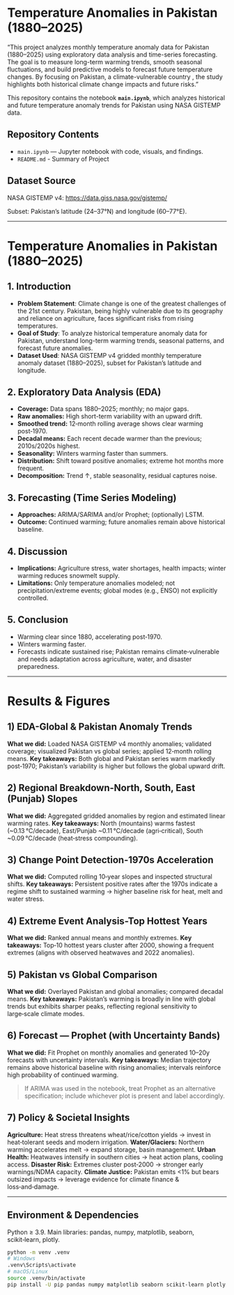 # Temperature Anomalies in Pakistan (1880–2025)

“This project analyzes monthly temperature anomaly data for Pakistan (1880–2025) using exploratory data analysis and time-series forecasting. The goal is to measure long-term warming trends, smooth seasonal fluctuations, and build predictive models to forecast future temperature changes. By focusing on Pakistan, a climate-vulnerable country , the study highlights both historical climate change impacts and future risks.”

This repository contains the notebook **`main.ipynb`**, which analyzes historical and future temperature anomaly trends for Pakistan using NASA GISTEMP data.

## Repository Contents
- `main.ipynb` — Jupyter notebook with code, visuals, and findings.
- `README.md` - Summary of Project 

## Dataset Source
NASA GISTEMP v4: https://data.giss.nasa.gov/gistemp/

Subset: Pakistan’s latitude (24–37°N) and longitude (60–77°E).

---

# Temperature Anomalies in Pakistan (1880–2025)

## 1. Introduction
- **Problem Statement**: Climate change is one of the greatest challenges of the 21st century. Pakistan, being highly vulnerable due to its geography and reliance on agriculture, faces significant risks from rising temperatures.
- **Goal of Study**: To analyze historical temperature anomaly data for Pakistan, understand long-term warming trends, seasonal patterns, and forecast future anomalies.
- **Dataset Used**: NASA GISTEMP v4 gridded monthly temperature anomaly dataset (1880–2025), subset for Pakistan’s latitude and longitude.

## 2. Exploratory Data Analysis (EDA)
- **Coverage:** Data spans 1880–2025; monthly; no major gaps.
- **Raw anomalies:** High short-term variability with an upward drift.
- **Smoothed trend:** 12‑month rolling average shows clear warming post‑1970.
- **Decadal means:** Each recent decade warmer than the previous; 2010s/2020s highest.
- **Seasonality:** Winters warming faster than summers.
- **Distribution:** Shift toward positive anomalies; extreme hot months more frequent.
- **Decomposition:** Trend ↑, stable seasonality, residual captures noise.

## 3. Forecasting (Time Series Modeling)
- **Approaches:** ARIMA/SARIMA and/or Prophet; (optionally) LSTM.
- **Outcome:** Continued warming; future anomalies remain above historical baseline.

## 4. Discussion
- **Implications:** Agriculture stress, water shortages, health impacts; winter warming reduces snowmelt supply.
- **Limitations:** Only temperature anomalies modeled; not precipitation/extreme events; global modes (e.g., ENSO) not explicitly controlled.

## 5. Conclusion
- Warming clear since 1880, accelerating post‑1970.
- Winters warming faster.
- Forecasts indicate sustained rise; Pakistan remains climate‑vulnerable and needs adaptation across agriculture, water, and disaster preparedness.

---

# Results & Figures 

## 1) EDA-Global & Pakistan Anomaly Trends
**What we did:** Loaded NASA GISTEMP v4 monthly anomalies; validated coverage; visualized Pakistan vs global series; applied 12‑month rolling means.
**Key takeaways:** Both global and Pakistan series warm markedly post‑1970; Pakistan’s variability is higher but follows the global upward drift.

## 2) Regional Breakdown-North, South, East (Punjab) Slopes
**What we did:** Aggregated gridded anomalies by region and estimated linear warming rates.
**Key takeaways:** North (mountains) warms fastest (~0.13 °C/decade), East/Punjab ~0.11 °C/decade (agri‑critical), South ~0.09 °C/decade (heat‑stress compounding).

## 3) Change Point Detection-1970s Acceleration
**What we did:** Computed rolling 10‑year slopes and inspected structural shifts.
**Key takeaways:** Persistent positive rates after the 1970s indicate a regime shift to sustained warming → higher baseline risk for heat, melt and water stress.

## 4) Extreme Event Analysis-Top Hottest Years
**What we did:** Ranked annual means and monthly extremes.
**Key takeaways:** Top‑10 hottest years cluster after 2000, showing a frequent extremes (aligns with observed heatwaves and 2022 anomalies).

## 5) Pakistan vs Global Comparison
**What we did:** Overlayed Pakistan and global anomalies; compared decadal means.
**Key takeaways:** Pakistan’s warming is broadly in line with global trends but exhibits sharper peaks, reflecting regional sensitivity to large‑scale climate modes.

## 6) Forecast — Prophet (with Uncertainty Bands)
**What we did:** Fit Prophet on monthly anomalies and generated 10–20y forecasts with uncertainty intervals.
**Key takeaways:** Median trajectory remains above historical baseline with rising anomalies; intervals reinforce high probability of continued warming.
> If ARIMA was used in the notebook, treat Prophet as an alternative specification; include whichever plot is present and label accordingly.

## 7) Policy & Societal Insights
**Agriculture:** Heat stress threatens wheat/rice/cotton yields → invest in heat‑tolerant seeds and modern irrigation.
**Water/Glaciers:** Northern warming accelerates melt → expand storage, basin management.
**Urban Health:** Heatwaves intensify in southern cities → heat action plans, cooling access.
**Disaster Risk:** Extremes cluster post‑2000 → stronger early warnings/NDMA capacity.
**Climate Justice:** Pakistan emits <1% but bears outsized impacts → leverage evidence for climate finance & loss‑and‑damage.

---

## Environment & Dependencies
Python ≥ 3.9. Main libraries: pandas, numpy, matplotlib, seaborn, scikit‑learn, plotly.

```bash
python -m venv .venv
# Windows
.venv\Scripts\activate
# macOS/Linux
source .venv/bin/activate
pip install -U pip pandas numpy matplotlib seaborn scikit-learn plotly prophet pmdarima
```

